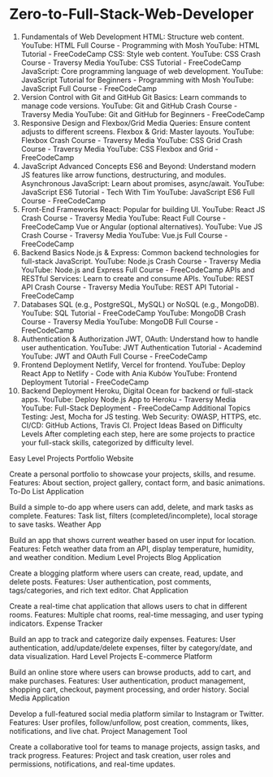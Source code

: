 # Zero-to-Full-Stack-Web-Developer
1. Fundamentals of Web Development
HTML: Structure web content.
YouTube: HTML Full Course - Programming with Mosh
YouTube: HTML Tutorial - FreeCodeCamp
CSS: Style web content.
YouTube: CSS Crash Course - Traversy Media
YouTube: CSS Tutorial - FreeCodeCamp
JavaScript: Core programming language of web development.
YouTube: JavaScript Tutorial for Beginners - Programming with Mosh
YouTube: JavaScript Full Course - FreeCodeCamp
2. Version Control with Git and GitHub
Git Basics: Learn commands to manage code versions.
YouTube: Git and GitHub Crash Course - Traversy Media
YouTube: Git and GitHub for Beginners - FreeCodeCamp
3. Responsive Design and Flexbox/Grid
Media Queries: Ensure content adjusts to different screens.
Flexbox & Grid: Master layouts.
YouTube: Flexbox Crash Course - Traversy Media
YouTube: CSS Grid Crash Course - Traversy Media
YouTube: CSS Flexbox and Grid - FreeCodeCamp
4. JavaScript Advanced Concepts
ES6 and Beyond: Understand modern JS features like arrow functions, destructuring, and modules.
Asynchronous JavaScript: Learn about promises, async/await.
YouTube: JavaScript ES6 Tutorial - Tech With Tim
YouTube: JavaScript ES6 Full Course - FreeCodeCamp
5. Front-End Frameworks
React: Popular for building UI.
YouTube: React JS Crash Course - Traversy Media
YouTube: React Full Course - FreeCodeCamp
Vue or Angular (optional alternatives).
YouTube: Vue JS Crash Course - Traversy Media
YouTube: Vue.js Full Course - FreeCodeCamp
6. Backend Basics
Node.js & Express: Common backend technologies for full-stack JavaScript.
YouTube: Node.js Crash Course - Traversy Media
YouTube: Node.js and Express Full Course - FreeCodeCamp
APIs and RESTful Services: Learn to create and consume APIs.
YouTube: REST API Crash Course - Traversy Media
YouTube: REST API Tutorial - FreeCodeCamp
7. Databases
SQL (e.g., PostgreSQL, MySQL) or NoSQL (e.g., MongoDB).
YouTube: SQL Tutorial - FreeCodeCamp
YouTube: MongoDB Crash Course - Traversy Media
YouTube: MongoDB Full Course - FreeCodeCamp
8. Authentication & Authorization
JWT, OAuth: Understand how to handle user authentication.
YouTube: JWT Authentication Tutorial - Academind
YouTube: JWT and OAuth Full Course - FreeCodeCamp
9. Frontend Deployment
Netlify, Vercel for frontend.
YouTube: Deploy React App to Netlify - Code with Ania Kubów
YouTube: Frontend Deployment Tutorial - FreeCodeCamp
10. Backend Deployment
Heroku, Digital Ocean for backend or full-stack apps.
YouTube: Deploy Node.js App to Heroku - Traversy Media
YouTube: Full-Stack Deployment - FreeCodeCamp
Additional Topics
Testing: Jest, Mocha for JS testing.
Web Security: OWASP, HTTPS, etc.
CI/CD: GitHub Actions, Travis CI.
Project Ideas Based on Difficulty Levels
After completing each step, here are some projects to practice your full-stack skills, categorized by difficulty level.

Easy Level Projects
Portfolio Website

Create a personal portfolio to showcase your projects, skills, and resume.
Features: About section, project gallery, contact form, and basic animations.
To-Do List Application

Build a simple to-do app where users can add, delete, and mark tasks as complete.
Features: Task list, filters (completed/incomplete), local storage to save tasks.
Weather App

Build an app that shows current weather based on user input for location.
Features: Fetch weather data from an API, display temperature, humidity, and weather condition.
Medium Level Projects
Blog Application

Create a blogging platform where users can create, read, update, and delete posts.
Features: User authentication, post comments, tags/categories, and rich text editor.
Chat Application

Create a real-time chat application that allows users to chat in different rooms.
Features: Multiple chat rooms, real-time messaging, and user typing indicators.
Expense Tracker

Build an app to track and categorize daily expenses.
Features: User authentication, add/update/delete expenses, filter by category/date, and data visualization.
Hard Level Projects
E-commerce Platform

Build an online store where users can browse products, add to cart, and make purchases.
Features: User authentication, product management, shopping cart, checkout, payment processing, and order history.
Social Media Application

Develop a full-featured social media platform similar to Instagram or Twitter.
Features: User profiles, follow/unfollow, post creation, comments, likes, notifications, and live chat.
Project Management Tool

Create a collaborative tool for teams to manage projects, assign tasks, and track progress.
Features: Project and task creation, user roles and permissions, notifications, and real-time updates.
